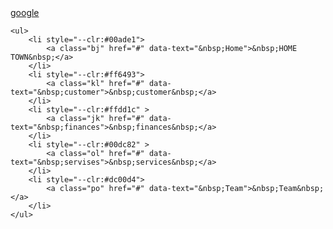 
<html lang="en">
<head>
    <meta charset="UTF-8">
    <meta http-equiv="X-UA-Compatible" content="IE=edge">
    <meta name="viewport" content="width=device-width, initial-scale=1.0">
    <title>Css animation</title>
    <link rel="stylesheet" href="style1.css">
</head>
<body>
    <div>
        <a class="aj"  href="https://www.google.com/">google</a>
    </div>
    
    <ul>
        <li style="--clr:#00ade1"> 
            <a class="bj" href="#" data-text="&nbsp;Home">&nbsp;HOME TOWN&nbsp;</a>
        </li>
        <li style="--clr:#ff6493">
            <a class="kl" href="#" data-text="&nbsp;customer">&nbsp;customer&nbsp;</a>
        </li>
        <li style="--clr:#ffdd1c" >
            <a class="jk" href="#" data-text="&nbsp;finances">&nbsp;finances&nbsp;</a>
        </li>
        <li style="--clr:#00dc82" >
            <a class="ol" href="#" data-text="&nbsp;servises">&nbsp;services&nbsp;</a>
        </li>
        <li style="--clr:#dc00d4">
            <a class="po" href="#" data-text="&nbsp;Team">&nbsp;Team&nbsp;</a>
        </li>
    </ul>
    
</body>
</html>
